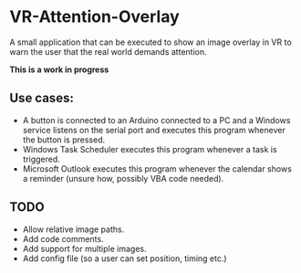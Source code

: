 # VR-Attention-Overlay

A small application that can be executed to show an image overlay in VR to warn the user that the real world demands attention.

**This is a work in progress**

## Use cases:
* A button is connected to an Arduino connected to a PC and a Windows service listens on the serial port and executes this program whenever the button is pressed.
* Windows Task Scheduler executes this program whenever a task is triggered.
* Microsoft Outlook executes this program whenever the calendar shows a reminder (unsure how, possibly VBA code needed).

## TODO 

* Allow relative image paths.
* Add code comments.
* Add support for multiple images.
* Add config file (so a user can set position, timing etc.)

